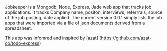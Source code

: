 Jobkeeper is a Mongodb, Node, Express, Jade web app that tracks job applications. It tracks Company name, positon, interviews, referrrals, source of the job posting, date applied.  The current version 0.0.1 simply lists the job apps that were imported via a file of json documents derived from a spreadsheet.



This app was infomred and inspired by [azat] (https://github.com/azat-co/todo-express)

